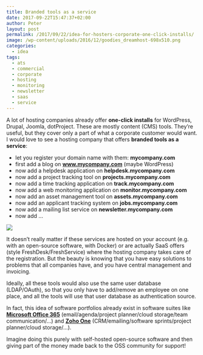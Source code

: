 ```yaml
---
title: Branded tools as a service
date: 2017-09-22T15:47:37+02:00
author: Peter
layout: post
permalink: /2017/09/22/idea-for-hosters-corporate-one-click-installs/
image: /wp-content/uploads/2016/12/goodies_dreamhost-698x510.png
categories:
  - idea
tags:
  - ats
  - commercial
  - corporate
  - hosting
  - monitoring
  - newsletter
  - saas
  - service
---
```

A lot of hosting companies already offer **one-click installs** for WordPress, Drupal, Joomla, dotProject. These are mostly content (CMS) tools. They&#8217;re useful, but they cover only a part of what a corporate customer would want. I would love to see a hosting company that offers **branded tools as a service**:

  * let you register your domain name with them: **mycompany.com**
  * first add a blog on **www.mycompany.com** (maybe WordPress)
  * now add a helpdesk application on **helpdesk.mycompany.com**
  * now add a project tracking tool on **projects.mycompany.com**
  * now add a time tracking application on **track.mycompany.com**
  * now add a web monitoring application on **monitor.mycompany.com**
  * now add an asset management tool on **assets.mycompany.com**
  * now add an applicant tracking system on **jobs.mycompany.com**
  * now add a mailing list service on **newsletter.mycompany.com**
  * now add &#8230;

![](http://blog.forret.com/wp-content/uploads/2016/12/goodies_dreamhost.png)

It doesn&#8217;t really matter if these services are hosted on your account (e.g. with an open-source software, with Docker) or are actually SaaS offers (style FreshDesk/FreshService) where the hosting company takes care of the registration. But the beauty is knowing that you have easy solutions to problems that all companies have, and you have central management and invoicing.

Ideally, all these tools would also use the same user database (LDAP/OAuth), so that you only have to add/remove an employee on one place, and all the tools will use that user database as authentication source.

In fact, this idea of software portfolios already exist in software suites like **[Microsoft Office 365](https://www.office365.com/)** (email/agenda/project planner/cloud storage/team communication/&#8230;) and **[Zoho One](https://www.zoho.com/one/)** (CRM/emailing/software sprints/project planner/cloud storage/&#8230;). 

Imagine doing this purely with self-hosted open-source software and then giving part of the money made back to the OSS community for support!
